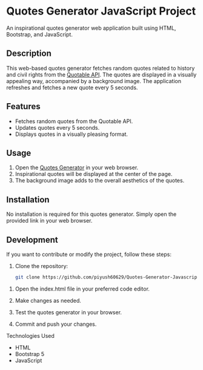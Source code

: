 # Quotes Generator JavaScript Project

An inspirational quotes generator web application built using HTML, Bootstrap, and JavaScript.

## Description

This web-based quotes generator fetches random quotes related to history and civil rights from the [Quotable API](https://api.quotable.io/quotes/random?tags=history|civil-rights). The quotes are displayed in a visually appealing way, accompanied by a background image. The application refreshes and fetches a new quote every 5 seconds.

## Features

- Fetches random quotes from the Quotable API.
- Updates quotes every 5 seconds.
- Displays quotes in a visually pleasing format.

## Usage

1. Open the [Quotes Generator](https://piyush60629.github.io/Quotes-Generator-Javascript/) in your web browser.
2. Inspirational quotes will be displayed at the center of the page.
3. The background image adds to the overall aesthetics of the quotes.

## Installation

No installation is required for this quotes generator. Simply open the provided link in your web browser.

## Development

If you want to contribute or modify the project, follow these steps:

1. Clone the repository:

   ```bash
   git clone https://github.com/piyush60629/Quotes-Generator-Javascript.git
   
1) Open the index.html file in your preferred code editor.

2) Make changes as needed.

3) Test the quotes generator in your browser.

4) Commit and push your changes.

Technologies Used
- HTML
- Bootstrap 5
- JavaScript

